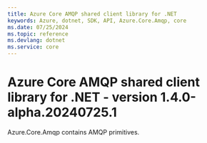 ```yaml
---
title: Azure Core AMQP shared client library for .NET
keywords: Azure, dotnet, SDK, API, Azure.Core.Amqp, core
ms.date: 07/25/2024
ms.topic: reference
ms.devlang: dotnet
ms.service: core
---
```

# Azure Core AMQP shared client library for .NET - version 1.4.0-alpha.20240725.1 


Azure.Core.Amqp contains AMQP primitives. 

